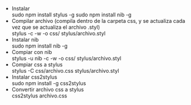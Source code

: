 * Instalar		
	sudo npm install stylus -g
	sudo npm install nib -g
* Compilar archivo (compila dentro de la carpeta css, y se actualiza cada vez que se actualiza el archivo .styl)		
	stylus -c -w -o css/ stylus/archivo.styl
* Instalar nib		
	sudo npm install nib -g
* Compiar con nib		
	stylus -u nib -c -w -o css/ stylus/archivo.styl
* Compiar css a stylus		
 	 stylus -C css/archivo.css stylus/archivo.styl
* Instalar css2stylus		
	sudo npm install -g css2stylus
* Convertir archivo css a stylus		
	css2stylus archivo.css
	
